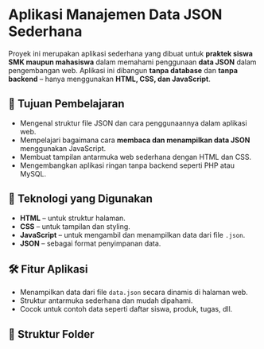 # Aplikasi Manajemen Data JSON Sederhana

Proyek ini merupakan aplikasi sederhana yang dibuat untuk **praktek siswa SMK maupun mahasiswa** dalam memahami penggunaan **data JSON** dalam pengembangan web. Aplikasi ini dibangun **tanpa database** dan **tanpa backend** – hanya menggunakan **HTML, CSS, dan JavaScript**.

## 🎯 Tujuan Pembelajaran

- Mengenal struktur file JSON dan cara penggunaannya dalam aplikasi web.
- Mempelajari bagaimana cara **membaca dan menampilkan data JSON** menggunakan JavaScript.
- Membuat tampilan antarmuka web sederhana dengan HTML dan CSS.
- Mengembangkan aplikasi ringan tanpa backend seperti PHP atau MySQL.

## 🧰 Teknologi yang Digunakan

- **HTML** – untuk struktur halaman.
- **CSS** – untuk tampilan dan styling.
- **JavaScript** – untuk mengambil dan menampilkan data dari file `.json`.
- **JSON** – sebagai format penyimpanan data.

## 🛠️ Fitur Aplikasi

- Menampilkan data dari file `data.json` secara dinamis di halaman web.
- Struktur antarmuka sederhana dan mudah dipahami.
- Cocok untuk contoh data seperti daftar siswa, produk, tugas, dll.

## 📁 Struktur Folder

